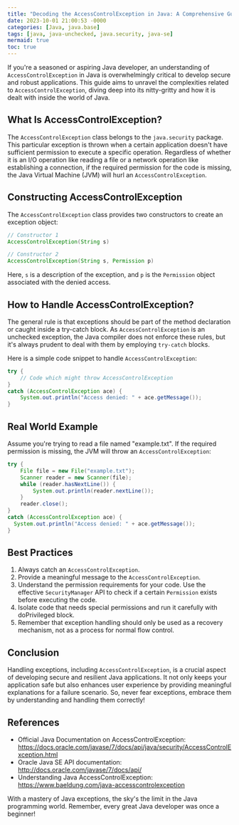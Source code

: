 ```yaml
---
title: "Decoding the AccessControlException in Java: A Comprehensive Guide"
date: 2023-10-01 21:00:53 -0000
categories: [Java, java.base]
tags: [java, java-unchecked, java.security, java-se]
mermaid: true
toc: true
---
```



If you're a seasoned or aspiring Java developer, an understanding of `AccessControlException` in Java is overwhelmingly critical to develop secure and robust applications. This guide aims to unravel the complexities related to `AccessControlException`, diving deep into its nitty-gritty and how it is dealt with inside the world of Java.

## What Is AccessControlException?

The `AccessControlException` class belongs to the `java.security` package. This particular exception is thrown when a certain application doesn't have sufficient permission to execute a specific operation. Regardless of whether it is an I/O operation like reading a file or a network operation like establishing a connection, if the required permission for the code is missing, the Java Virtual Machine (JVM) will hurl an `AccessControlException`.

## Constructing AccessControlException

The `AccessControlException` class provides two constructors to create an exception object:

```java
// Constructor 1
AccessControlException(String s)

// Constructor 2
AccessControlException(String s, Permission p)
```

Here, `s` is a description of the exception, and `p` is the `Permission` object associated with the denied access.

## How to Handle AccessControlException?

The general rule is that exceptions should be part of the method declaration or caught inside a try-catch block. As `AccessControlException` is an unchecked exception, the Java compiler does not enforce these rules, but it's always prudent to deal with them by employing `try-catch` blocks.

Here is a simple code snippet to handle `AccessControlException`:

```java
try {
	// Code which might throw AccessControlException
} 
catch (AccessControlException ace) {
	System.out.println("Access denied: " + ace.getMessage());
}
```

## Real World Example

Assume you're trying to read a file named "example.txt". If the required permission is missing, the JVM will throw an `AccessControlException`:

```java
try {
	File file = new File("example.txt");
	Scanner reader = new Scanner(file);
	while (reader.hasNextLine()) {
		System.out.println(reader.nextLine());
	}
	reader.close();
} 
catch (AccessControlException ace) {
  System.out.println("Access denied: " + ace.getMessage());
}
```

## Best Practices

1. Always catch an `AccessControlException`.
2. Provide a meaningful message to the `AccessControlException`.
3. Understand the permission requirements for your code. Use the effective `SecurityManager` API to check if a certain `Permission` exists before executing the code.
4. Isolate code that needs special permissions and run it carefully with doPrivileged block.
5. Remember that exception handling should only be used as a recovery mechanism, not as a process for normal flow control.

## Conclusion

Handling exceptions, including `AccessControlException`, is a crucial aspect of developing secure and resilient Java applications. It not only keeps your application safe but also enhances user experience by providing meaningful explanations for a failure scenario. So, never fear exceptions, embrace them by understanding and handling them correctly!

## References

- Official Java Documentation on AccessControlException: https://docs.oracle.com/javase/7/docs/api/java/security/AccessControlException.html
- Oracle Java SE API documentation: http://docs.oracle.com/javase/7/docs/api/
- Understanding Java AccessControlException: https://www.baeldung.com/java-accesscontrolexception

With a mastery of Java exceptions, the sky's the limit in the Java programming world. Remember, every great Java developer was once a beginner!